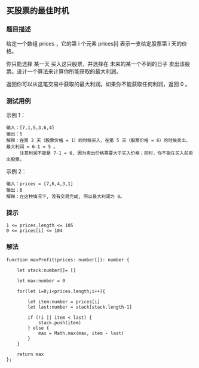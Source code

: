 ##  买股票的最佳时机

### 题目描述

给定一个数组 prices ，它的第 i 个元素 prices[i] 表示一支给定股票第 i 天的价格。

你只能选择 某一天 买入这只股票，并选择在 未来的某一个不同的日子 卖出该股票。设计一个算法来计算你所能获取的最大利润。

返回你可以从这笔交易中获取的最大利润。如果你不能获取任何利润，返回 0 。

### 测试用例

示例 1：

```
输入：[7,1,5,3,6,4]
输出：5
解释：在第 2 天（股票价格 = 1）的时候买入，在第 5 天（股票价格 = 6）的时候卖出，最大利润 = 6-1 = 5 。
     注意利润不能是 7-1 = 6, 因为卖出价格需要大于买入价格；同时，你不能在买入前卖出股票。
```

示例 2：

```
输入：prices = [7,6,4,3,1]
输出：0
解释：在这种情况下, 没有交易完成, 所以最大利润为 0。
```
### 提示

```
1 <= prices.length <= 105
0 <= prices[i] <= 104
```

### 解法
```
function maxProfit(prices: number[]): number {

    let stack:number[]= []

    let max:number = 0

    for(let i=0;i<prices.length;i++){

        let item:number = prices[i]
        let last:number = stack[stack.length-1]

        if (!i || item < last) {
            stack.push(item)
        } else {
            max = Math.max(max, item - last)  
        }
    }

    return max
};
```

